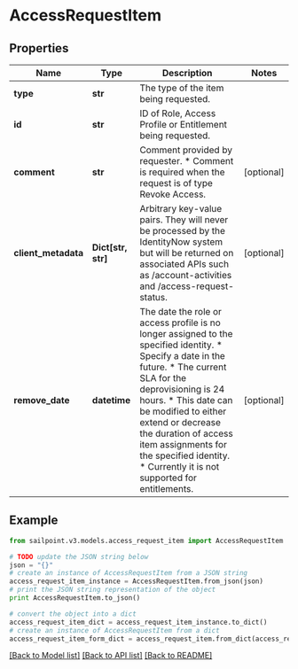 # AccessRequestItem


## Properties

Name | Type | Description | Notes
------------ | ------------- | ------------- | -------------
**type** | **str** | The type of the item being requested. | 
**id** | **str** | ID of Role, Access Profile or Entitlement being requested. | 
**comment** | **str** | Comment provided by requester. * Comment is required when the request is of type Revoke Access.  | [optional] 
**client_metadata** | **Dict[str, str]** | Arbitrary key-value pairs. They will never be processed by the IdentityNow system but will be returned on associated APIs such as /account-activities and /access-request-status. | [optional] 
**remove_date** | **datetime** | The date the role or access profile is no longer assigned to the specified identity. * Specify a date in the future. * The current SLA for the deprovisioning is 24 hours. * This date can be modified to either extend or decrease the duration of access item assignments for the specified identity. * Currently it is not supported for entitlements.  | [optional] 

## Example

```python
from sailpoint.v3.models.access_request_item import AccessRequestItem

# TODO update the JSON string below
json = "{}"
# create an instance of AccessRequestItem from a JSON string
access_request_item_instance = AccessRequestItem.from_json(json)
# print the JSON string representation of the object
print AccessRequestItem.to_json()

# convert the object into a dict
access_request_item_dict = access_request_item_instance.to_dict()
# create an instance of AccessRequestItem from a dict
access_request_item_form_dict = access_request_item.from_dict(access_request_item_dict)
```
[[Back to Model list]](../README.md#documentation-for-models) [[Back to API list]](../README.md#documentation-for-api-endpoints) [[Back to README]](../README.md)


